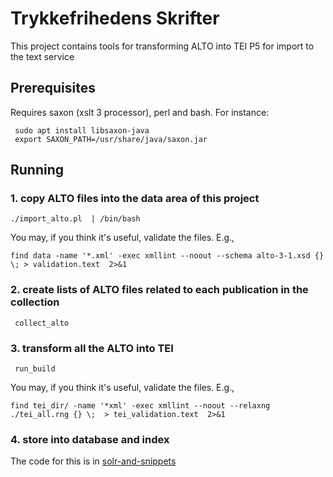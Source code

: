 # Trykkefrihedens Skrifter

This project contains tools for transforming ALTO into TEI P5 for import to the text service

## Prerequisites

Requires saxon (xslt 3 processor), perl and bash. For instance:

```
 sudo apt install libsaxon-java
 export SAXON_PATH=/usr/share/java/saxon.jar
```

## Running

### 1. copy ALTO files into the data area of this project

```
./import_alto.pl  | /bin/bash
```

You may, if you think it's useful, validate the files. E.g.,

```
find data -name '*.xml' -exec xmllint --noout --schema alto-3-1.xsd {} \; > validation.text  2>&1 
```

### 2. create lists of ALTO files related to each publication in the collection

```
 collect_alto
```

### 3. transform all the ALTO into TEI

```
 run_build
```

You may, if you think it's useful, validate the files. E.g.,

```
find tei_dir/ -name '*xml' -exec xmllint --noout --relaxng ./tei_all.rng {} \;  > tei_validation.text  2>&1 
```

### 4. store into database and index

The code for this is in [solr-and-snippets](https://github.com/Det-Kongelige-Bibliotek/solr-and-snippets)

